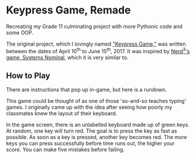 # Keypress Game, Remade
Recreating my Grade 11 culminating project with more Pythonic code and some OOP.

The original project, which I lovingly named ["Keypress Game,"](https://github.com/matthew-e-brown/Grade-11-Python-CCA) was written between the dates of April 10<sup>th</sup> to June 15<sup>th</sup>, 2017. It was inspired by [Nerd<sup>3</sup>'s game, Systems Nominal](https://www.nerdcubed.co.uk/games/), which it is very similar to. 

## How to Play
There are instructions that pop up in-game, but here is a rundown.

This game could be thought of as one of those 'so-and-so teaches typing' games. I originally came up with the idea after seeing how poorly my classmates knew the layout of their keyboard. 

In the game screen, there is an unlabelled keyboard made up of green keys. At random, one key will turn red. The goal is to press the key as fast as possible. As soon as a key is pressed, another key becomes red. The more keys you can press successfully before time runs out, the higher your score. You can make five mistakes before failing. 
